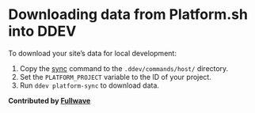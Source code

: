 # Downloading data from Platform.sh into DDEV

To download your site’s data for local development:

1. Copy the [sync](./sync) command to the `.ddev/commands/host/` directory.
2. Set the `PLATFORM_PROJECT` variable to the ID of your project.
3. Run `ddev platform-sync` to download data.

**Contributed by [Fullwave](https://fullwaveagency.com/)**
